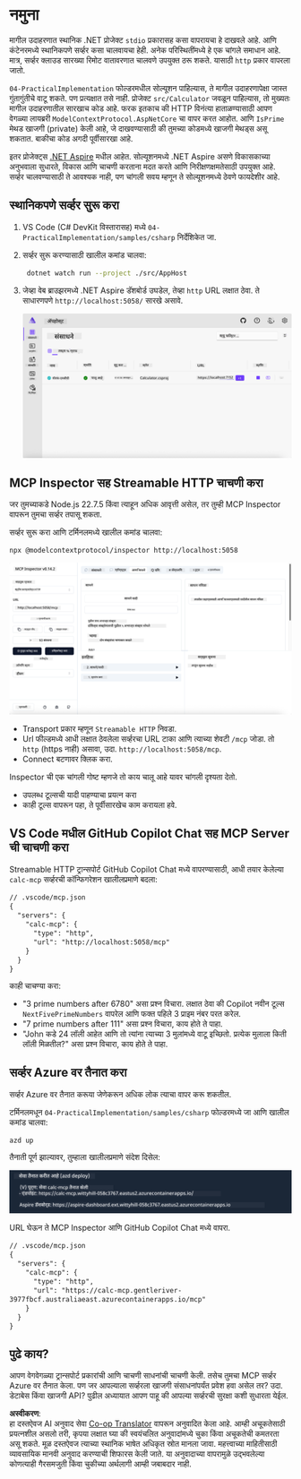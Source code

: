 <!--
CO_OP_TRANSLATOR_METADATA:
{
  "original_hash": "0bc7bd48f55f1565f1d95ccb2c16f728",
  "translation_date": "2025-07-13T23:05:35+00:00",
  "source_file": "04-PracticalImplementation/samples/csharp/README.md",
  "language_code": "mr"
}
-->
# नमुना

मागील उदाहरणात स्थानिक .NET प्रोजेक्ट `stdio` प्रकारासह कसा वापरायचा हे दाखवले आहे. आणि कंटेनरमध्ये स्थानिकपणे सर्व्हर कसा चालवायचा हेही. अनेक परिस्थितींमध्ये हे एक चांगले समाधान आहे. मात्र, सर्व्हर क्लाउड सारख्या रिमोट वातावरणात चालवणे उपयुक्त ठरू शकते. यासाठी `http` प्रकार वापरला जातो.

`04-PracticalImplementation` फोल्डरमधील सोल्यूशन पाहिल्यास, ते मागील उदाहरणापेक्षा जास्त गुंतागुंतीचे वाटू शकते. पण प्रत्यक्षात तसे नाही. प्रोजेक्ट `src/Calculator` जवळून पाहिल्यास, तो मुख्यतः मागील उदाहरणातील सारखाच कोड आहे. फरक इतकाच की HTTP विनंत्या हाताळण्यासाठी आपण वेगळ्या लायब्ररी `ModelContextProtocol.AspNetCore` चा वापर करत आहोत. आणि `IsPrime` मेथड खाजगी (private) केली आहे, जे दाखवण्यासाठी की तुमच्या कोडमध्ये खाजगी मेथड्स असू शकतात. बाकीचा कोड अगदी पूर्वीसारखा आहे.

इतर प्रोजेक्ट्स [.NET Aspire](https://learn.microsoft.com/dotnet/aspire/get-started/aspire-overview) मधील आहेत. सोल्यूशनमध्ये .NET Aspire असणे विकासकाच्या अनुभवाला सुधारते, विकास आणि चाचणी करताना मदत करते आणि निरीक्षणक्षमतेसाठी उपयुक्त आहे. सर्व्हर चालवण्यासाठी ते आवश्यक नाही, पण चांगली सवय म्हणून ते सोल्यूशनमध्ये ठेवणे फायदेशीर आहे.

## स्थानिकपणे सर्व्हर सुरू करा

1. VS Code (C# DevKit विस्तारासह) मध्ये `04-PracticalImplementation/samples/csharp` निर्देशिकेत जा.
1. सर्व्हर सुरू करण्यासाठी खालील कमांड चालवा:

   ```bash
    dotnet watch run --project ./src/AppHost
   ```

1. जेव्हा वेब ब्राउझरमध्ये .NET Aspire डॅशबोर्ड उघडेल, तेव्हा `http` URL लक्षात ठेवा. ते साधारणपणे `http://localhost:5058/` सारखे असावे.

   ![.NET Aspire Dashboard](../../../../../translated_images/dotnet-aspire-dashboard.0a7095710e9301e90df2efd867e1b675b3b9bc2ccd7feb1ebddc0751522bc37c.mr.png)

## MCP Inspector सह Streamable HTTP चाचणी करा

जर तुमच्याकडे Node.js 22.7.5 किंवा त्याहून अधिक आवृत्ती असेल, तर तुम्ही MCP Inspector वापरून तुमचा सर्व्हर तपासू शकता.

सर्व्हर सुरू करा आणि टर्मिनलमध्ये खालील कमांड चालवा:

```bash
npx @modelcontextprotocol/inspector http://localhost:5058
```

![MCP Inspector](../../../../../translated_images/mcp-inspector.c223422b9b494fb4a518a3b3911b3e708e6a5715069470f9163ee2ee8d5f1ba9.mr.png)

- Transport प्रकार म्हणून `Streamable HTTP` निवडा.
- Url फील्डमध्ये आधी लक्षात ठेवलेला सर्व्हरचा URL टाका आणि त्याच्या शेवटी `/mcp` जोडा. तो `http` (https नाही) असावा, उदा. `http://localhost:5058/mcp`.
- Connect बटणावर क्लिक करा.

Inspector ची एक चांगली गोष्ट म्हणजे तो काय चालू आहे यावर चांगली दृश्यता देतो.

- उपलब्ध टूल्सची यादी पाहण्याचा प्रयत्न करा
- काही टूल्स वापरून पहा, ते पूर्वीसारखेच काम करायला हवे.

## VS Code मधील GitHub Copilot Chat सह MCP Server ची चाचणी करा

Streamable HTTP ट्रान्सपोर्ट GitHub Copilot Chat मध्ये वापरण्यासाठी, आधी तयार केलेल्या `calc-mcp` सर्व्हरची कॉन्फिगरेशन खालीलप्रमाणे बदला:

```jsonc
// .vscode/mcp.json
{
  "servers": {
    "calc-mcp": {
      "type": "http",
      "url": "http://localhost:5058/mcp"
    }
  }
}
```

काही चाचण्या करा:

- "3 prime numbers after 6780" असा प्रश्न विचारा. लक्षात ठेवा की Copilot नवीन टूल्स `NextFivePrimeNumbers` वापरेल आणि फक्त पहिले 3 प्राइम नंबर परत करेल.
- "7 prime numbers after 111" असा प्रश्न विचारा, काय होते ते पाहा.
- "John कडे 24 लॉली आहेत आणि तो त्यांना त्याच्या 3 मुलांमध्ये वाटू इच्छितो. प्रत्येक मुलाला किती लॉली मिळतील?" असा प्रश्न विचारा, काय होते ते पाहा.

## सर्व्हर Azure वर तैनात करा

सर्व्हर Azure वर तैनात करूया जेणेकरून अधिक लोक त्याचा वापर करू शकतील.

टर्मिनलमधून `04-PracticalImplementation/samples/csharp` फोल्डरमध्ये जा आणि खालील कमांड चालवा:

```bash
azd up
```

तैनाती पूर्ण झाल्यावर, तुम्हाला खालीलप्रमाणे संदेश दिसेल:

![Azd deployment success](../../../../../translated_images/azd-deployment-success.bd42940493f1b834a5ce6251a6f88966546009b350df59d0cc4a8caabe94a4f1.mr.png)

URL घेऊन ते MCP Inspector आणि GitHub Copilot Chat मध्ये वापरा.

```jsonc
// .vscode/mcp.json
{
  "servers": {
    "calc-mcp": {
      "type": "http",
      "url": "https://calc-mcp.gentleriver-3977fbcf.australiaeast.azurecontainerapps.io/mcp"
    }
  }
}
```

## पुढे काय?

आपण वेगवेगळ्या ट्रान्सपोर्ट प्रकारांची आणि चाचणी साधनांची चाचणी केली. तसेच तुमचा MCP सर्व्हर Azure वर तैनात केला. पण जर आपल्याला सर्व्हरला खाजगी संसाधनांपर्यंत प्रवेश हवा असेल तर? उदा. डेटाबेस किंवा खाजगी API? पुढील अध्यायात आपण पाहू की आपल्या सर्व्हरची सुरक्षा कशी सुधारता येईल.

**अस्वीकरण**:  
हा दस्तऐवज AI अनुवाद सेवा [Co-op Translator](https://github.com/Azure/co-op-translator) वापरून अनुवादित केला आहे. आम्ही अचूकतेसाठी प्रयत्नशील असलो तरी, कृपया लक्षात घ्या की स्वयंचलित अनुवादांमध्ये चुका किंवा अचूकतेची कमतरता असू शकते. मूळ दस्तऐवज त्याच्या स्थानिक भाषेत अधिकृत स्रोत मानला जावा. महत्त्वाच्या माहितीसाठी व्यावसायिक मानवी अनुवाद करण्याची शिफारस केली जाते. या अनुवादाच्या वापरामुळे उद्भवलेल्या कोणत्याही गैरसमजुती किंवा चुकीच्या अर्थलागी आम्ही जबाबदार नाही.